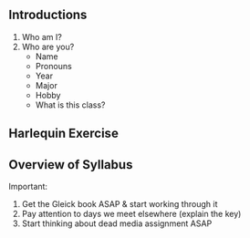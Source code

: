 ## Introductions

1. Who am I?
2. Who are you?
    + Name
    + Pronouns
    + Year
    + Major
    + Hobby
    + What is this class?

## Harlequin Exercise

## Overview of Syllabus

Important:

1. Get the Gleick book ASAP & start working through it
2. Pay attention to days we meet elsewhere (explain the key)
3. Start thinking about dead media assignment ASAP